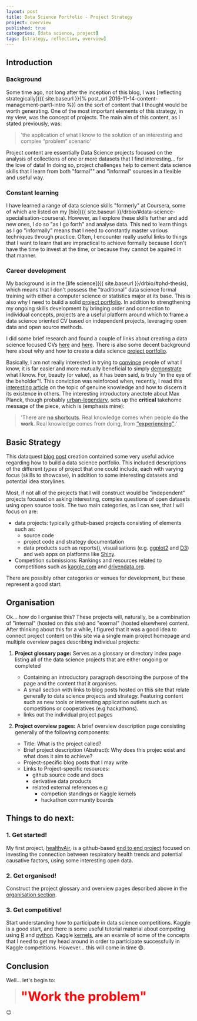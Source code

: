 ```yaml
---
layout: post
title: Data Science Portfolio - Project Strategy
project: overview
published: true
categories: [data science, project]
tags: [strategy, reflection, overview]
---
```


## Introduction

### Background

Some time ago, not long after the inception of this blog, I was [reflecting strategically]({{ site.baseurl }}{% post_url 2016-11-14-content-management-part1-intro %}) on the sort of content that I thought would be worth generating. One of the most important elements of this strategy, in my view, was the concept of projects. The main aim of this content, as I stated previously, was:

> 'the application of what I know to the solution of an interesting and complex “problem” scenario'

Project content are essentially Data Science projects focused on the analysis of collections of one or more datasets that I find interesting... for the love of data!
In doing so, project challenges help to cement data science skills that I learn from both "formal"" and "informal" sources in a flexible and useful way.

### Constant learning

I have learned a range of data science skills "formerly" at Coursera, some of which are listed on my [bio]({{ site.baseurl }}/drbio/#data-science-specialisation-coursera). However, as I explore these skills further and add new ones, I do so "as I go forth" and analyse data. This ned to learn things as I go "informally" means that I need to constantly master various techniques through practice. Often, I encounter really useful links to things that I want to learn that are impractical to achieve formally because I don't have the time to invest at the time, or because they cannot be aquired in that manner.

### Career development

My background is in the [life science]({{ site.baseurl }}/drbio/#phd-thesis), which means that I don't possess the "traditional" data science formal training with either a computer science or statistics major at its base. This is also why I need to build a solid [project portfolio](http://www.dataquest.io/blog/build-a-data-science-portfolio/#why-a-portfolio). In addition to strengthening my ongoing skills development by bringing order and connection to individual concepts, projects are a useful platform around which to frame a data science oriented CV based on independent projects, leveraging open data and open source methods.

I did some brief research and found a couple of links about creating a data science focused CVs [here](http://will-stanton.com/creating-a-great-data-science-resume/) and [here](https://www.analyticsvidhya.com/blog/2014/11/tips-prepare-cv-data-science-roles/). There is also some decent background here about why and how to create a data science [project portfolio](http://www.dataquest.io/blog/build-a-data-science-portfolio/).

Basically, I am not really interested in trying to <u>convince</u> people of what I know, it is far easier and more mutually beneficial to simply <u>demonstrate</u> what I know. For, beauty (or value), as it has been said, is truly "in the eye of the beholder"!. This conviction was reinforced when, recently, I read this [interesting article](https://medium.com/swlh/charlie-munger-on-the-two-types-of-knowledge-3e5288b75c49) on the topic of genuine knowledge and how to discern it its existence in others. The interesting introductory anectote about Max Planck, though probably [urban-legendary](https://www.quora.com/Is-the-story-about-Max-Plank-and-his-chauffeur-actually-true), sets up the **critical** takehome message of the piece, which is (emphasis mine):

> 'There are **<u>no shortcuts</u>**. Real knowledge comes when people **do the work**. Real knowledge comes from doing, from <b><u>“experiencing”</u></b>.'

## Basic Strategy

This dataquest [blog post](http://www.dataquest.io/blog/build-a-data-science-portfolio/) creation contained some very useful advice regarding how to build a data science portfolio. This included descriptions of the different _types_ of project that one could include, each with varying focus (skills to showcase), in addition to some interesting datasets and potential idea storylines.

Most, if not all of the projects that I will construct would be "independent" projects focused on asking interesting, complex questions of open datasets using open source tools. The two main categories, as I can see, that I will focus on are:
* data projects: typically github-based projects consisting of elements such as: 
    * source code 
    * project code and strategy documentation
    * data products such as reports(), visualisations (e.g. [ggplot2](http://ggplot2.org/) and [D3](https://d3js.org/)) and web apps on platforms like [Shiny](http://shiny.rstudio.com/).
* Competition submissions: Rankings and resources related to competitions such as [kaggle.com](https://www.kaggle.com/competitions) and [drivendata.org](https://www.drivendata.org/competitions/).

There are possibly other categories or venues for development, but these represent a good start.
    
## Organisation

Ok... how do I organise this? These projects will, naturally, be a combination of "internal" (hosted on this site) and "exernal" (hosted elsewhere) content. After thinking about this for a while, I figured that it was a good idea to connect project content on this site via a single main project homepage and multiple overview pages describing individual projects:

1. <b id="proj-glossary">Project glossary page:</b> Serves as a glossary or directory index page listing all of the data science projects that are either ongoing or completed
    * Containing an introductory paragraph describing the purpose of the page and the content that it organises.
    * A small section with links to blog posts hosted on this site that relate generally to data science projects and strategy. Featuring content such as new tools or interesting application outlets such as competitions or cooperatives (e.g hackathons).
    * links out the individual project pages

2. <b id="proj-pages">Project overview pages:</b> A brief overview description page consisting generally of the following components:
    * Title: What is the project called?
    * Brief project description (Abstract): Why does this projec exist and what does it aim to achieve?
    * Project-specific blog posts that I may write
    * Links to Project-specific resources:
        * github source code and docs
        * derivative data products
        * related external references e.g:
            * competion standings or Kaggle kernels
            * hackathon community boards

## Things to do next:

### 1. Get started!

My first project, [healthyAir](https://github.com/drbulu/healthyAir_DSc_proj/blob/master/README.md), is a github-based [end to end project](http://www.dataquest.io/blog/build-a-data-science-portfolio/#end-to-end-project) focused on investing the connection between respiratory health trends and potential causative factors, using some interesting open data.

### 2. Get organised!

Construct the project glossary and overview pages described above in the [organisation section](#organisation).

### 3. Get competitive!

Start understanding how to participate in data science competitions. Kaggle is a good start, and there is some useful tutorial material about competing using [R](https://www.datacamp.com/community/open-courses/kaggle-r-tutorial-on-machine-learning#gs.K4HQLw8) and [python](http://www.dataquest.io/blog/kaggle-tutorial/). Kaggle [kernels](https://www.kaggle.com/kernels), are an examle of some of the concepts that I need to get my head around in order to participate successfully in Kaggle competitions. However... this will come in time :smile:.

## Conclusion

Well... let's begin to:

> <b style="color:red; font-size:250%;">"Work the problem"</b>

:wink: